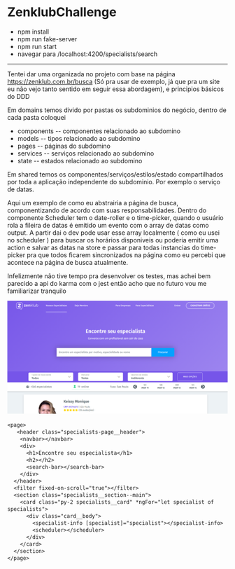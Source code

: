 # ZenklubChallenge

- npm install
- npm run fake-server
- npm run start
- navegar para /localhost:4200/specialists/search

---

Tentei dar uma organizada no projeto com base na página https://zenklub.com.br/busca (Só pra usar de exemplo, já que pra um site eu não vejo tanto sentido em seguir essa abordagem), e principios básicos do DDD

Em domains temos divido por pastas os subdominios do negócio, dentro de cada pasta coloquei

- components -- componentes relacionado ao subdomino
- models -- tipos relacionado ao subdomino
- pages -- páginas do subdomino
- services -- serviços relacionado ao subdomino
- state -- estados relacionado ao subdomino

Em shared temos os componentes/serviços/estilos/estado compartilhados por toda a aplicação independente do subdominio. Por exemplo o serviço de datas.



Aqui um exemplo de como eu abstrairia a página de busca, componentizando de acordo com suas responsabilidades. Dentro do componente Scheduler tem o date-roller e o time-picker, quando o usuário rola a fileira de datas é emitido um evento com o array de datas como output. A partir dai o dev pode usar esse array localmente ( como eu usei no scheduler ) para buscar os horários disponiveis ou poderia emitir uma action e salvar as datas na store e passar para todas instancias do time-picker pra que todos ficarem sincronizados na página como eu percebi que acontece na página de busca atualmente.

Infelizmente não tive tempo pra desenvolver os testes, mas achei bem parecido a api do karma com o jest então acho que no futuro vou me familiarizar tranquilo


<div style="display: flex;">
  <div>
    <img src="./page.png">
  </div>
    <div>
  </div>
</div>

```
<page>
   <header class="specialists-page__header">
    <navbar></navbar>
    <div>
      <h1>Encontre seu especialista</h1>
      <h2></h2>
      <search-bar></search-bar>
    </div>
  </header>
  <filter fixed-on-scroll="true"></filter>
  <section class="specialists__section--main">
    <card class="py-2 specialists__card" *ngFor="let specialist of specialists">
      <div class="card__body">
        <specialist-info [specialist]="specialist"></specialist-info>
        <scheduler></scheduler>
      </div>
    </card>
  </section>
</page>

```


